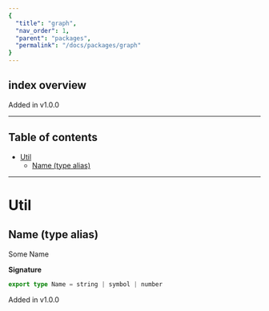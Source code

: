 ```yaml
---
{
  "title": "graph",
  "nav_order": 1,
  "parent": "packages",
  "permalink": "/docs/packages/graph"
}
---
```


## index overview

Added in v1.0.0

---

<h2 class="text-delta">Table of contents</h2>

- [Util](#util)
  - [Name (type alias)](#name-type-alias)

---

# Util

## Name (type alias)

Some Name

**Signature**

```ts
export type Name = string | symbol | number
```

Added in v1.0.0
